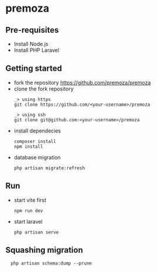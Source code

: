 # premoza

## Pre-requisites
- Install Node.js
- Install PHP Laravel

## Getting started
- fork the repository https://github.com/premoza/premoza
- clone the fork repository
  ```
  _> using https
  git clone https://github.com/<your-username>/premoza

  _> using ssh
  git clone git@github.com:<your-username>/premoza
  ```
- install dependecies
  ```
  composer install
  npm install
  ```
- database migration
  ```
  php artisan migrate:refresh
  ```

## Run
- start vite first
  ```
  npm run dev
  ```
- start laravel
  ```
  php artisan serve
  ```

## Squashing migration
```
  php artisan schema:dump --prune
```